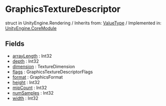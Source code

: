 # GraphicsTextureDescriptor
struct in UnityEngine.Rendering
 / Inherits from: <a href="https://docs.unity3d.com/6000.1/Documentation/ScriptReference/ValueType.html">ValueType</a> / Implemented in: <a href="https://docs.unity3d.com/6000.1/Documentation/ScriptReference/UnityEngine.CoreModule.html">UnityEngine.CoreModule</a>

## Fields
- <a href="https://docs.unity3d.com/6000.1/Documentation/ScriptReference/GraphicsTextureDescriptor-arrayLength.html">arrayLength</a> : Int32
- <a href="https://docs.unity3d.com/6000.1/Documentation/ScriptReference/GraphicsTextureDescriptor-depth.html">depth</a> : Int32
- <a href="https://docs.unity3d.com/6000.1/Documentation/ScriptReference/GraphicsTextureDescriptor-dimension.html">dimension</a> : TextureDimension
- <a href="https://docs.unity3d.com/6000.1/Documentation/ScriptReference/GraphicsTextureDescriptor-flags.html">flags</a> : GraphicsTextureDescriptorFlags
- <a href="https://docs.unity3d.com/6000.1/Documentation/ScriptReference/GraphicsTextureDescriptor-format.html">format</a> : GraphicsFormat
- <a href="https://docs.unity3d.com/6000.1/Documentation/ScriptReference/GraphicsTextureDescriptor-height.html">height</a> : Int32
- <a href="https://docs.unity3d.com/6000.1/Documentation/ScriptReference/GraphicsTextureDescriptor-mipCount.html">mipCount</a> : Int32
- <a href="https://docs.unity3d.com/6000.1/Documentation/ScriptReference/GraphicsTextureDescriptor-numSamples.html">numSamples</a> : Int32
- <a href="https://docs.unity3d.com/6000.1/Documentation/ScriptReference/GraphicsTextureDescriptor-width.html">width</a> : Int32
